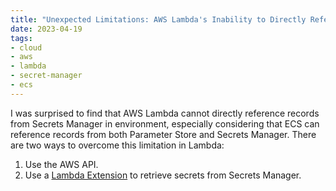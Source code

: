 ```yaml
---
title: "Unexpected Limitations: AWS Lambda's Inability to Directly Reference Secrets Manager and Parameter Store"
date: 2023-04-19
tags:
- cloud
- aws
- lambda
- secret-manager
- ecs
---
```


I was surprised to find that AWS Lambda cannot directly reference records from Secrets Manager in environment, especially considering that ECS can reference records from both Parameter Store and Secrets Manager. There are two ways to overcome this limitation in Lambda:

1. Use the AWS API.
2. Use a [Lambda Extension](https://docs.aws.amazon.com/secretsmanager/latest/userguide/retrieving-secrets_lambda.html) to retrieve secrets from Secrets Manager.
